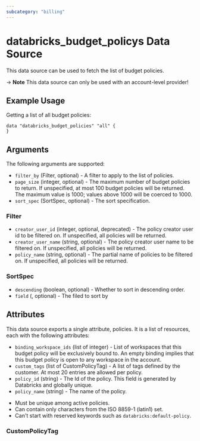 ```yaml
---
subcategory: "billing"
---
```

# databricks_budget_policys Data Source
This data source can be used to fetch the list of budget policies.

-> **Note** This data source can only be used with an account-level provider!

## Example Usage
Getting a list of all budget policies:

```hcl
data "databricks_budget_policies" "all" {
}
```

## Arguments
The following arguments are supported:
* `filter_by` (Filter, optional) - A filter to apply to the list of policies.
* `page_size` (integer, optional) - The maximum number of budget policies to return.
If unspecified, at most 100 budget policies will be returned.
The maximum value is 1000; values above 1000 will be coerced to 1000.
* `sort_spec` (SortSpec, optional) - The sort specification.


### Filter
* `creator_user_id` (integer, optional, deprecated) - The policy creator user id to be filtered on.
If unspecified, all policies will be returned.
* `creator_user_name` (string, optional) - The policy creator user name to be filtered on.
If unspecified, all policies will be returned.
* `policy_name` (string, optional) - The partial name of policies to be filtered on.
If unspecified, all policies will be returned.

### SortSpec
* `descending` (boolean, optional) - Whether to sort in descending order.
* `field` (, optional) - The filed to sort by


## Attributes
This data source exports a single attribute, policies. It is a list of resources, each with the following attributes:
* `binding_workspace_ids` (list of integer) - List of workspaces that this budget policy will be exclusively bound to.
An empty binding implies that this budget policy is open to any workspace in the account.
* `custom_tags` (list of CustomPolicyTag) - A list of tags defined by the customer. At most 20 entries are allowed per policy.
* `policy_id` (string) - The Id of the policy. This field is generated by Databricks and globally unique.
* `policy_name` (string) - The name of the policy.
- Must be unique among active policies.
- Can contain only characters from the ISO 8859-1 (latin1) set.
- Can't start with reserved keywords such as `databricks:default-policy`.

### CustomPolicyTag